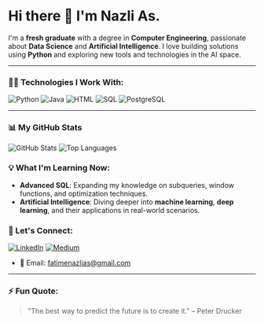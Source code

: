 # Hi there 👋 I'm Nazli As.

I'm a **fresh graduate** with a degree in **Computer Engineering**, passionate about **Data Science** and **Artificial Intelligence**. I love building solutions using **Python** and exploring new tools and technologies in the AI space.

---

### 👨‍💻 Technologies I Work With:
![Python](https://img.shields.io/badge/Python-3776AB?style=for-the-badge&logo=python&logoColor=white)
![Java](https://img.shields.io/badge/Java-007396?style=for-the-badge&logo=java&logoColor=white)
![HTML](https://img.shields.io/badge/HTML-E34F26?style=for-the-badge&logo=html5&logoColor=white)
![SQL](https://img.shields.io/badge/SQL-336791?style=for-the-badge&logo=postgresql&logoColor=white)
![PostgreSQL](https://img.shields.io/badge/PostgreSQL-336791?style=for-the-badge&logo=postgresql&logoColor=white)



---

### 📊 My GitHub Stats
![GitHub Stats](https://github-readme-stats.vercel.app/api?username=yourusername&show_icons=true&theme=radical)
![Top Languages](https://github-readme-stats.vercel.app/api/top-langs/?username=yourusername&layout=compact)



### 💡 What I'm Learning Now:
- **Advanced SQL**: Expanding my knowledge on subqueries, window functions, and optimization techniques.
- **Artificial Intelligence**: Diving deeper into **machine learning**, **deep learning**, and their applications in real-world scenarios.



### 🔗 Let's Connect:
[![LinkedIn](https://img.shields.io/badge/LinkedIn-0A66C2?style=for-the-badge&logo=linkedin&logoColor=white)](https://www.linkedin.com/in/fatimenazlias)
[![Medium](https://img.shields.io/badge/Medium-12100E?style=for-the-badge&logo=medium&logoColor=white)](https://medium.com/@fatimenazlias)
- 📧 Email: fatimenazlias@gmail.com

---

### ⚡ Fun Quote:
> "The best way to predict the future is to create it." – Peter Drucker

